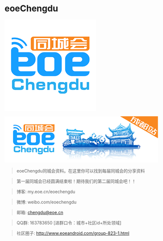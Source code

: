 eoeChengdu
==========
![image](./0.同城会资料/logo_300x300.png)

![image](./0.同城会资料/flag_700x210.jpg)

>eoeChengdu同城会资料。在这里你可以找到每届同城会的分享资料

>第一届同城会已经圆满结束啦！期待我们的第二届同城会吧！！

>博客: my.eoe.cn/eoechengdu

>微博: weibo.com/eoechengdu

>邮箱: chengdu@eoe.cn

>QQ群: 163783650 [进群口令：城市+社区id+所处领域]

>社区圈子: http://www.eoeandroid.com/group-823-1.html